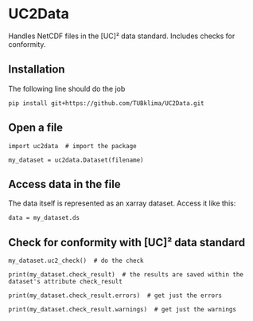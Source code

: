 # UC2Data
Handles NetCDF files in the [UC]² data standard. Includes checks for conformity.

## Installation

The following line should do the job

`pip install git+https://github.com/TUBklima/UC2Data.git`

## Open a file

`import uc2data  # import the package`

`my_dataset = uc2data.Dataset(filename)`

## Access data in the file

The data itself is represented as an xarray dataset. Access it like this:

`data = my_dataset.ds`

## Check for conformity with [UC]² data standard

`my_dataset.uc2_check()  # do the check`

`print(my_dataset.check_result)  # the results are saved within the dataset's attribute check_result`

`print(my_dataset.check_result.errors)  # get just the errors`

`print(my_dataset.check_result.warnings)  # get just the warnings`
